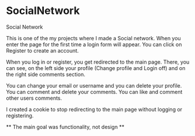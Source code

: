 # SocialNetwork
Social Network

This is one of the my projects where I made a Social network.
When you enter the page for the first time a login form will appear. You can click on Register to create an account.

When you log in or register, you get redirected to the main page.
There, you can see, on the left side your profile (Change profile and Login off) and on the right side comments section.

You can change your email or username and you can delete your profile.
You can comment and delete your comments.
You can like and comment other users comments.

I created a cookie to stop redirecting to the main page without logging or registering.

** The main goal was functionality, not design **
